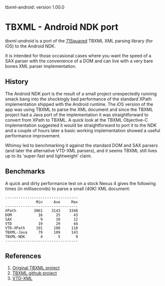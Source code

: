 tbxml-android: version 1.00.0

# TBXML - Android NDK port

*tbxml-android* is a port of the [71Squared][71Squared] TBXML XML parsing library (for iOS) to 
the Android NDK.

It is intended for those occasional cases where you want the speed of a SAX parser with the convenience
of a DOM and can live with a very bare bones XML parser implementation.

History
-------
The Android NDK port is the result of a small project unexpectedly running smack bang into the shockingly bad 
performance of the standard XPath implementation shipped with the Android runtime. The iOS version of the app 
was using TBXML to parse the XML document and since the TBXML project had a Java port of the implementation it 
was straightforward to convert from XPath to TBXML. A quick look at the TBXML Objective-C implementation suggested 
it would be straightforward to port it to the NDK and a couple of hours later a basic working implementation showed 
a useful performance improvement.

Whimsy led to benchmarking it against the standard DOM and SAX parsers (and later the alternative VTD-XML parsers),
and it seems TBXML still lives up to its 'super-fast and lightweight' claim.

Benchmarks
----------
A quick and dirty performance test on a stock Nexus 4 gives the following times (in milliseconds) to parse a small (40K) XML document:

    ---------------------------------
                  Min     Ave     Max  
    ---------------------------------
    XPath        3061    3143    3348   
    DOM            16      25      43  
    SAX             9      10      12  
    VTD            19      29      44  
    VTD-XPath     101     108     118  
    TBXML-Java     79     109     143  
    TBXML-NDK       4       5       9  
    ---------------------------------

References
----------

1. [Original TBXML project][tbxml]
2. [TBXML github project][github]
3. [VTD-XML][vtd]

[71Squared]: http://www.71squared.com
[tbxml]:     http://www.tbxml.co.uk/TBXML/TBXML_Free.html
[github]:    https://github.com/71squared/TBXML
[vtd]:       http://vtd-xml.sourceforge.net

